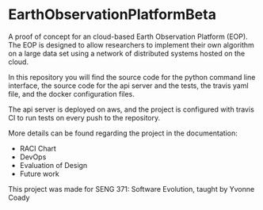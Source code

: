 # EarthObservationPlatformBeta
A proof of concept for an cloud-based Earth Observation Platform (EOP). The EOP is designed to allow researchers to implement their own algorithm on a large data set using a network of distributed systems hosted on the cloud.

In this repository you will find the source code for the python command line interface, the source code for the api server and the tests, the travis yaml file, and the docker configuration files.

The api server is deployed on aws, and the project is configured with travis CI to run tests on every push to the repository.

More details can be found regarding the project in the documentation:
 - RACI Chart
 - DevOps
 - Evaluation of Design
 - Future work
 
 This project was made for SENG 371: Software Evolution, taught by Yvonne Coady
